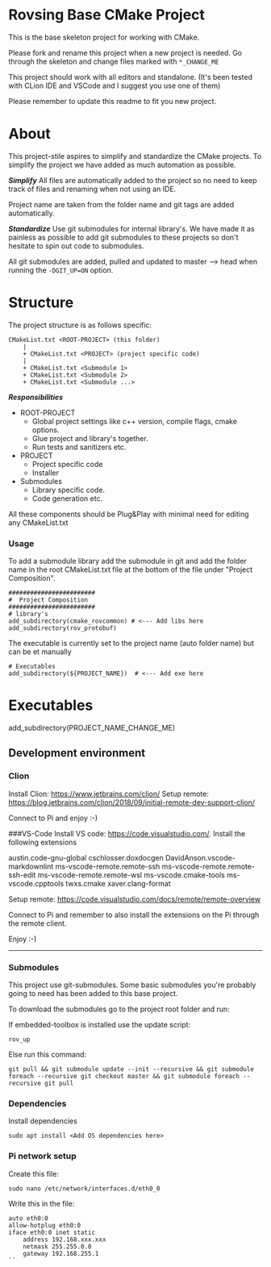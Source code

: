 # Rovsing Base CMake Project

This is the base skeleton project for working with CMake. 

Please fork and rename this project when a new project is needed. 
Go through the skeleton and change files marked with `*_CHANGE_ME`

This project should work with all editors and standalone.
(It's been tested with CLion IDE and VSCode and I suggest you use one of them)

Please remember to update this readme to fit you new project.

# About 
This project-stile aspires to simplify and standardize the CMake projects.
To simplify the project we have added as much automation as possible.

***Simplify***
All files are automatically added to the project so no need to keep track of files
and renaming when not using an IDE.

Project name are taken from the folder name and git tags are added automatically.


***Standardize***
Use git submodules for internal library's. We have made it as painless as possible to add git submodules to
these projects so don't hesitate to spin out code to submodules.

All git submodules are added, pulled and updated to master --> head when running the `-DGIT_UP=ON` option.


# Structure

The project structure is as follows specific:
```
CMakeList.txt <ROOT-PROJECT> (this folder)
    |
    + CMakeList.txt <PROJECT> (project specific code)
    |
    + CMakeList.txt <Submodule 1> 
    + CMakeList.txt <Submodule 2> 
    + CMakeList.txt <Submodule ...> 
```
**_Responsibilities_** 

- ROOT-PROJECT
  - Global project settings like c++ version, compile flags, cmake options.
  - Glue project and library's together.
  - Run tests and sanitizers etc.
- PROJECT
  - Project specific code
  - Installer
- Submodules 
  - Library specific code.
  - Code generation etc.

All these components should be Plug&Play with minimal need for editing any CMakeList.txt

### Usage 

To add a submodule library add the submodule in git and add the folder
name in the root CMakeList.txt file at the bottom of the file under "Project Composition".
```
########################
#  Project Composition
########################
# library's
add_subdirectory(cmake_rovcommon) # <--- Add libs here
add_subdirectory(rov_protobuf)
```

The executable is currently set to the project name (auto folder name) but can be et manually

```
# Executables
add_subdirectory(${PROJECT_NAME})  # <--- Add exe here
```

# Executables
add_subdirectory(PROJECT_NAME_CHANGE_ME)

## Development environment

### Clion
Install Clion: https://www.jetbrains.com/clion/
Setup remote: https://blog.jetbrains.com/clion/2018/09/initial-remote-dev-support-clion/

Connect to Pi and enjoy :-)

###VS-Code
Install VS code: https://code.visualstudio.com/.
Install the following extensions

austin.code-gnu-global
cschlosser.doxdocgen
DavidAnson.vscode-markdownlint
ms-vscode-remote.remote-ssh
ms-vscode-remote.remote-ssh-edit
ms-vscode-remote.remote-wsl
ms-vscode.cmake-tools
ms-vscode.cpptools
twxs.cmake
xaver.clang-format

Setup remote: https://code.visualstudio.com/docs/remote/remote-overview

Connect to Pi and remember to also install the extensions on the Pi through the remote client.

Enjoy :-)

--------------------
### Submodules
This project use git-submodules. 
Some basic submodules you're probably going to need has been added to this base project.

To download the submodules go to the project root folder and run:

If embedded-toolbox is installed use the update script:
```
rov_up 
```
Else run this command:
```
git pull && git submodule update --init --recursive && git submodule foreach --recursive git checkout master && git submodule foreach --recursive git pull
```

### Dependencies
Install dependencies 
```
sudo apt install <Add OS dependencies here>
```

### Pi network setup

Create this file:
```
sudo nano /etc/network/interfaces.d/eth0_0
```

Write this in the file:
```
auto eth0:0
allow-hotplug eth0:0
iface eth0:0 inet static
    address 192.168.xxx.xxx
    netmask 255.255.0.0
    gateway 192.168.255.1
``


